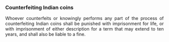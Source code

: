 ### Counterfeiting Indian coins
<div style="text-align: justify">

Whoever counterfeits or knowingly performs any part of the process of counterfeiting Indian coins shall be punished with imprisonment for life, or with imprisonment of either description for a term that may extend to ten years, and shall also be liable to a fine.

</div>
